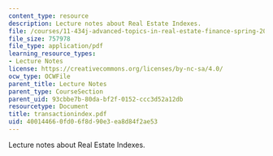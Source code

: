 ```yaml
---
content_type: resource
description: Lecture notes about Real Estate Indexes.
file: /courses/11-434j-advanced-topics-in-real-estate-finance-spring-2007/400144660fd06f8d90e3ea8d84f2ae53_transactionindex.pdf
file_size: 757978
file_type: application/pdf
learning_resource_types:
- Lecture Notes
license: https://creativecommons.org/licenses/by-nc-sa/4.0/
ocw_type: OCWFile
parent_title: Lecture Notes
parent_type: CourseSection
parent_uid: 93cbbe7b-80da-bf2f-0152-ccc3d52a12db
resourcetype: Document
title: transactionindex.pdf
uid: 40014466-0fd0-6f8d-90e3-ea8d84f2ae53
---
```

Lecture notes about Real Estate Indexes.